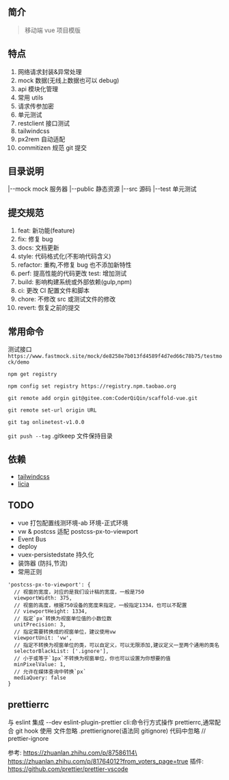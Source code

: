 ## 简介

> 移动端 vue 项目模版

## 特点

1. 网络请求封装&异常处理
2. mock 数据(无线上数据也可以 debug)
3. api 模块化管理
4. 常用 utils
5. 请求传参加密
6. 单元测试
7. restclient 接口测试
8. tailwindcss
9. px2rem 自动适配
10. commitizen 规范 git 提交

## 目录说明

|--mock mock 服务器
|--public 静态资源
|--src 源码
|--test 单元测试

## 提交规范

1. feat: 新功能(feature)
2. fix: 修复 bug
3. docs: 文档更新
4. style: 代码格式化(不影响代码含义)
5. refactor: 重构,不修复 bug 也不添加新特性
6. perf: 提高性能的代码更改 test: 增加测试
7. build: 影响构建系统或外部依赖(gulp,npm)
8. ci: 更改 CI 配置文件和脚本
9. chore: 不修改 src 或测试文件的修改
10. revert: 恢复之前的提交

## 常用命令

测试接口`https://www.fastmock.site/mock/de8258e7b013fd4589f4d7ed66c78b75/testmock/demo`

`npm get registry`

`npm config set registry https://registry.npm.taobao.org`

`git remote add orgin git@gitee.com:CoderQiQin/scaffold-vue.git`

`git remote set-url origin URL`

`git tag onlinetest-v1.0.0`

`git push --tag`
.gitkeep 文件保持目录

## 依赖

-   [tailwindcss](https://www.tailwindcss.cn/)
-   [licia](https://licia.liriliri.io/docs.html)

## TODO

-   vue 打包配置线测环境-ab 环境-正式环境
-   vw & postcss 适配 postcss-px-to-viewport
-   Event Bus
-   deploy
-   vuex-persistedstate 持久化
-   装饰器 (防抖,节流)
-   常用正则

```
'postcss-px-to-viewport': {
  // 视窗的宽度，对应的是我们设计稿的宽度，一般是750
  viewportWidth: 375,
  // 视窗的高度，根据750设备的宽度来指定，一般指定1334，也可以不配置
  // viewportHeight: 1334,
  // 指定`px`转换为视窗单位值的小数位数
  unitPrecision: 3,
  // 指定需要转换成的视窗单位，建议使用vw
  viewportUnit: 'vw',
  // 指定不转换为视窗单位的类，可以自定义，可以无限添加,建议定义一至两个通用的类名
  selectorBlackList: ['.ignore'],
  // 小于或等于`1px`不转换为视窗单位，你也可以设置为你想要的值
  minPixelValue: 1,
  // 允许在媒体查询中转换`px`
  mediaQuery: false
}
```

## prettierrc

与 eslint 集成 --dev eslint-plugin-prettier
cli:命令行方式操作 prettierrc,通常配合 git hook 使用
文件忽略 .prettierignore(语法同 gitignore)
代码中忽略 // prettier-ignore

参考: https://zhuanlan.zhihu.com/p/87586114\
https://zhuanlan.zhihu.com/p/81764012?from_voters_page=true
插件: https://github.com/prettier/prettier-vscode
